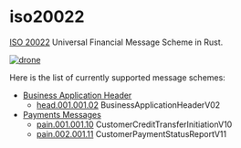 # iso20022

[ISO 20022] Universal Financial Message Scheme in Rust.

[![drone]](https://cloud.drone.io/keithnoguchi/iso20022-rs)

[drone]: https://cloud.drone.io/api/badges/keithnoguchi/iso20022-rs/status.svg

Here is the list of currently supported message schemes:

- [Business Application Header]
  - [head.001.001.02] BusinessApplicationHeaderV02
- [Payments Messages]
  - [pain.001.001.10] CustomerCreditTransferInitiationV10
  - [pain.002.001.11] CustomerPaymentStatusReportV11

[iso 20022]: https://www.iso20022.org/
[business application header]: https://www.iso20022.org/bah.page
[payments messages]: https://www.iso20022.org/payments_messages.page
[head.001.001.02]: proto/head.001.001.02.proto
[pain.001.001.10]: proto/pain.001.001.10.proto
[pain.002.001.11]: proto/pain.002.001.11.proto
